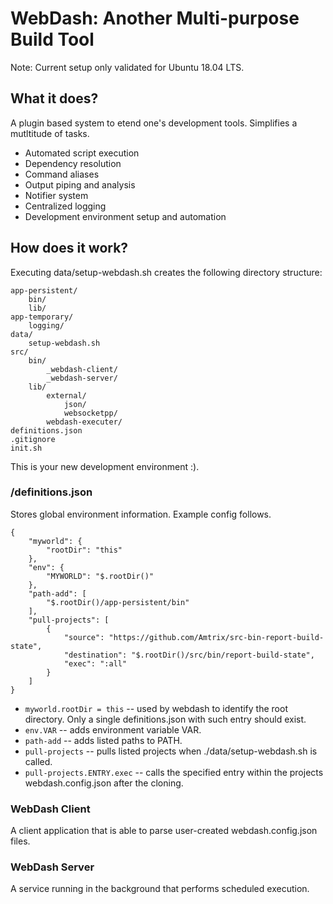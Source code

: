 <h1>WebDash: Another Multi-purpose Build Tool</h1>

Note: Current setup only validated for Ubuntu 18.04 LTS.
<h2>What it does?</h2>
A plugin based system to etend one's development tools. Simplifies a mutltitude of tasks.
<ul>
  <li>Automated script execution</li>
  <li>Dependency resolution</li>
  <li>Command aliases</li>
  <li>Output piping and analysis</li>
  <li>Notifier system</li>
  <li>Centralized logging</li>
  <li>Development environment setup and automation</li>
</ul>

<h2>How does it work?</h2>
Executing data/setup-webdash.sh creates the following directory structure:

<pre><code>app-persistent/
    bin/
    lib/
app-temporary/
    logging/
data/
    setup-webdash.sh
src/
    bin/
        _webdash-client/
        _webdash-server/
    lib/
        external/
            json/
            websocketpp/
        webdash-executer/
definitions.json
.gitignore
init.sh
</pre></code>

This is your new development environment :).

<h3>/definitions.json</h3>
Stores global environment information. Example config follows.

<pre><code>{
    "myworld": {
        "rootDir": "this"
    },
    "env": {
        "MYWORLD": "$.rootDir()"
    },
    "path-add": [
        "$.rootDir()/app-persistent/bin"
    ],
    "pull-projects": [
        {
            "source": "https://github.com/Amtrix/src-bin-report-build-state",
            "destination": "$.rootDir()/src/bin/report-build-state",
            "exec": ":all"
        }
    ]
}
</pre></code>

<ul>
    <li><code>myworld.rootDir = this</code> -- used by webdash to identify the root directory. Only a single definitions.json with such entry should exist.</li>
    <li><code>env.VAR</code> -- adds environment variable VAR.</li>
    <li><code>path-add</code> -- adds listed paths to PATH.</li>
    <li><code>pull-projects</code> -- pulls listed projects when ./data/setup-webdash.sh is called.</li>
    <li><code>pull-projects.ENTRY.exec</code> -- calls the specified entry within the projects webdash.config.json after the cloning.</li>
</ul>

<h3>WebDash Client</h3>
A client application that is able to parse user-created webdash.config.json files.
<h3>WebDash Server</h3>
A service running in the background that performs scheduled execution.
